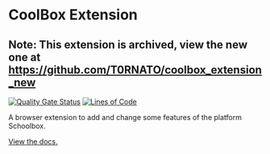# CoolBox Extension

## Note: This extension is archived, view the new one at https://github.com/T0RNATO/coolbox_extension_new

[![Quality Gate Status](https://sonarcloud.io/api/project_badges/measure?project=T0RNATO_coolbox_extension&metric=alert_status)](https://sonarcloud.io/summary/new_code?id=T0RNATO_coolbox_extension)
[![Lines of Code](https://sonarcloud.io/api/project_badges/measure?project=T0RNATO_coolbox_extension&metric=ncloc)](https://sonarcloud.io/summary/new_code?id=T0RNATO_coolbox_extension)

A browser extension to add and change some features of the platform Schoolbox.

[View the docs.](https://coolbox.lol)
